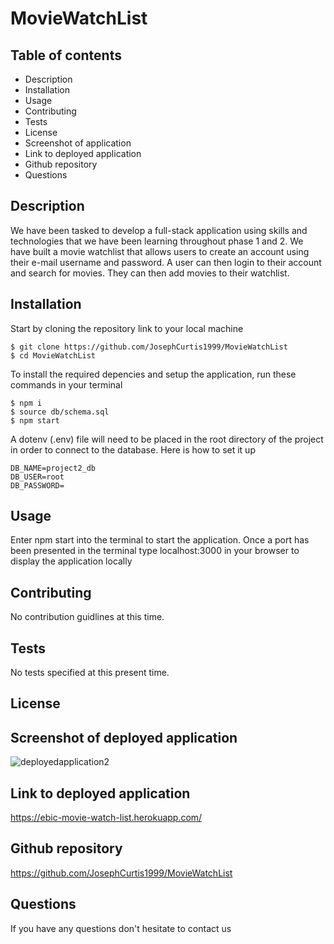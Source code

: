 # MovieWatchList

## Table of contents

* Description
* Installation
* Usage
* Contributing
* Tests
* License
* Screenshot of application
* Link to deployed application
* Github repository
* Questions

## Description

We have been tasked to develop a full-stack application using skills and technologies that we have been learning throughout phase 1 and 2. We have built a movie watchlist that allows users to create an account using their e-mail
username and password. A user can then login to their account and search
for movies. They can then add movies to their watchlist.

## Installation

Start by cloning the repository link to your local machine

```
$ git clone https://github.com/JosephCurtis1999/MovieWatchList
$ cd MovieWatchList
```

To install the required depencies and setup the application, run these commands in your terminal

```
$ npm i
$ source db/schema.sql
$ npm start
```

A dotenv (.env) file will need to be placed in the root directory of the project in order to connect to the database. Here is how to set it up

```
DB_NAME=project2_db
DB_USER=root
DB_PASSWORD=
```

## Usage

Enter npm start into the terminal to start the application. Once a port has been presented in the terminal type localhost:3000 in your browser to display the application locally

## Contributing

No contribution guidlines at this time.

## Tests

No tests specified at this present time.

## License

## Screenshot of deployed application

![deployedapplication2](https://user-images.githubusercontent.com/94229291/163630896-0de15411-187e-41ca-9fbe-d6f947838e91.jpg)




## Link to deployed application

https://ebic-movie-watch-list.herokuapp.com/

## Github repository

https://github.com/JosephCurtis1999/MovieWatchList

## Questions 

If you have any questions don't hesitate to contact us





